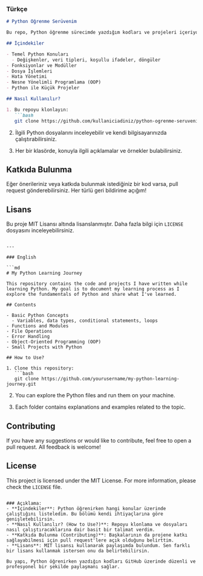 ### Türkçe

```md
# Python Öğrenme Serüvenim

Bu repo, Python öğrenme sürecimde yazdığım kodları ve projeleri içeriyor. Amacım, Python'un temellerini öğrenirken bu süreci belgelendirmek ve öğrendiklerimi paylaşmak.

## İçindekiler

- Temel Python Konuları
  - Değişkenler, veri tipleri, koşullu ifadeler, döngüler
- Fonksiyonlar ve Modüller
- Dosya İşlemleri
- Hata Yönetimi
- Nesne Yönelimli Programlama (OOP)
- Python ile Küçük Projeler

## Nasıl Kullanılır?

1. Bu repoyu klonlayın:
   ```bash
   git clone https://github.com/kullaniciadiniz/python-ogrenme-seruvenim.git
   ```

2. İlgili Python dosyalarını inceleyebilir ve kendi bilgisayarınızda çalıştırabilirsiniz.

3. Her bir klasörde, konuyla ilgili açıklamalar ve örnekler bulabilirsiniz.

## Katkıda Bulunma

Eğer önerileriniz veya katkıda bulunmak istediğiniz bir kod varsa, pull request gönderebilirsiniz. Her türlü geri bildirime açığım!

## Lisans

Bu proje MIT Lisansı altında lisanslanmıştır. Daha fazla bilgi için `LICENSE` dosyasını inceleyebilirsiniz.
```

---

### English

```md
# My Python Learning Journey

This repository contains the code and projects I have written while learning Python. My goal is to document my learning process as I explore the fundamentals of Python and share what I've learned.

## Contents

- Basic Python Concepts
  - Variables, data types, conditional statements, loops
- Functions and Modules
- File Operations
- Error Handling
- Object-Oriented Programming (OOP)
- Small Projects with Python

## How to Use?

1. Clone this repository:
   ```bash
   git clone https://github.com/yourusername/my-python-learning-journey.git
   ```

2. You can explore the Python files and run them on your machine.

3. Each folder contains explanations and examples related to the topic.

## Contributing

If you have any suggestions or would like to contribute, feel free to open a pull request. All feedback is welcome!

## License

This project is licensed under the MIT License. For more information, please check the `LICENSE` file.
```

### Açıklama:
- **İçindekiler**: Python öğrenirken hangi konular üzerinde çalıştığını listeledim. Bu bölümü kendi ihtiyaçlarına göre genişletebilirsin.
- **Nasıl Kullanılır? (How to Use?)**: Repoyu klonlama ve dosyaları nasıl çalıştıracaklarına dair basit bir talimat verdim.
- **Katkıda Bulunma (Contributing)**: Başkalarının da projene katkı sağlayabilmesi için pull request'lere açık olduğunu belirttim.
- **Lisans**: MIT lisansı kullanarak paylaşımda bulundum. Sen farklı bir lisans kullanmak istersen onu da belirtebilirsin.

Bu yapı, Python öğrenirken yazdığın kodları GitHub üzerinde düzenli ve profesyonel bir şekilde paylaşmanı sağlar.